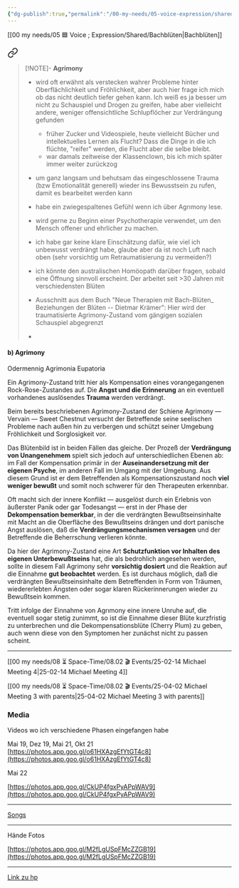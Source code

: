 ```yaml
---
{"dg-publish":true,"permalink":"/00-my-needs/05-voice-expression/shared/publish-home/","tags":["gardenEntry"]}
---
```




[[00 my needs/05 🟦 Voice ; Expression/Shared/Bachblüten\|Bachblüten]] 
	
<div class="transclusion internal-embed is-loaded"><a class="markdown-embed-link" href="/00-my-needs/05-voice-expression/shared/bachblueten/#754b1f" aria-label="Open link"><svg xmlns="http://www.w3.org/2000/svg" width="24" height="24" viewBox="0 0 24 24" fill="none" stroke="currentColor" stroke-width="2" stroke-linecap="round" stroke-linejoin="round" class="svg-icon lucide-link"><path d="M10 13a5 5 0 0 0 7.54.54l3-3a5 5 0 0 0-7.07-7.07l-1.72 1.71"></path><path d="M14 11a5 5 0 0 0-7.54-.54l-3 3a5 5 0 0 0 7.07 7.07l1.71-1.71"></path></svg></a><div class="markdown-embed">



> [!NOTE]- **Agrimony**
> - wird oft erwähnt als verstecken wahrer Probleme hinter Oberflächlichkeit und Fröhlichkeit, aber auch hier frage ich mich ob das nicht deutlich tiefer gehen kann. Ich weiß es ja besser um nicht zu Schauspiel und Drogen zu greifen, habe aber vielleicht andere, weniger offensichtliche Schlupflöcher zur Verdrängung gefunden
> 	- früher Zucker und Videospiele, heute vielleicht Bücher und intellektuelles Lernen als Flucht? Dass die Dinge in die ich flüchte, "reifer" werden, die Flucht aber die selbe bleibt.
> 	- war damals zeitweise der Klassenclown, bis ich mich später immer weiter zurückzog
> - um ganz langsam und behutsam das eingeschlossene Trauma (bzw Emotionalität generell) wieder ins Bewusstsein zu rufen, damit es bearbeitet werden kann
> - habe ein zwiegespaltenes Gefühl wenn ich über Agrımony lese. 
> - wird gerne zu Beginn einer Psychotherapie verwendet, um den Mensch offener und ehrlicher zu machen.
> - ich habe gar keine klare Einschätzung dafür, wie viel ich unbewusst verdrängt habe, glaube aber da ist noch Luft nach oben (sehr vorsichtig um Retraumatisierung zu vermeiden?)
> - ich könnte den australischen Homöopath darüber fragen, sobald eine Öffnung sinnvoll erscheint. Der arbeitet seit >30 Jahren mit verschiedensten Blüten
> 
> 
> - Ausschnitt aus dem Buch "Neue Therapien mit Bach-Blüten_ Beziehungen der Blüten -- Dietmar Krämer": Hier wird der traumatisierte Agrimony-Zustand vom gängigen sozialen Schauspiel abgegrenzt
> - 
<div class="transclusion internal-embed is-loaded"><div class="markdown-embed">



#### b) Agrimony 

Odermennig Agrimonia Eupatoria 

Ein Agrimony-Zustand tritt hier als Kompensation eines vorangegangenen Rock-Rose-Zustandes auf. 
Die **Angst und die Erinnerung** an ein eventuell vorhandenes auslösendes **Trauma** werden verdrängt. 

Beim bereits beschriebenen Agrimony-Zustand der Schiene Agrimony — Vervain — Sweet Chestnut versucht der Betreffende seine seelischen Probleme nach außen hin zu verbergen und schützt seiner Umgebung Fröhlichkeit und Sorglosigkeit vor. 

Das Blütenbild ist in beiden Fällen das gleiche. Der Prozeß der **Verdrängung von Unangenehmem** spielt sich jedoch auf unterschiedlichen Ebenen ab: im Fall der Kompensation primär in der **Auseinandersetzung mit der eigenen Psyche**, im anderen Fall im Umgang mit der Umgebung. Aus diesem Grund ist er dem Betreffenden als Kompensationszustand noch **viel weniger bewußt** und somit noch schwerer für den Therapeuten erkennbar. 

Oft macht sich der innere Konflikt — ausgelöst durch ein Erlebnis von äußerster Panik oder gar Todesangst — erst in der Phase der **Dekompensation bemerkbar**, in der die verdrängten Bewußtseinsinhalte mit Macht an die Oberfläche des Bewußtseins drängen und dort panische Angst auslösen, daß die **Verdrängungsmechanismen versagen** und der Betreffende die Beherrschung verlieren könnte. 

Da hier der Agrimony-Zustand eine Art **Schutzfunktion vor Inhalten des eigenen Unterbewußtseins** hat, die als bedrohlich angesehen werden, sollte in diesem Fall Agrimony sehr **vorsichtig dosiert** und die Reaktion auf die Einnahme **gut beobachtet** werden. Es ist durchaus möglich, daß die verdrängten Bewußtseinsinhalte dem Betreffenden in Form von Träumen, wiedererlebten Ängsten oder sogar klaren Rückerinnerungen wieder zu Bewußtsein kommen. 

Tritt infolge der Einnahme von Agrımony eine innere Unruhe auf, die eventuell sogar stetig zunimmt, so ist die Einnahme dieser Blüte kurzfristig zu unterbrechen und die Dekompensationsblüte (Cherry Plum) zu geben, auch wenn diese von den Symptomen her zunächst nicht zu passen scheint. 


</div></div>


</div></div>





---
[[00 my needs/08 ⏳ Space-Time/08.02 🎬 Events/25-02-14 Michael Meeting 4\|25-02-14 Michael Meeting 4]]

[[00 my needs/08 ⏳ Space-Time/08.02 🎬 Events/25-04-02 Michael Meeting 3 with parents\|25-04-02 Michael Meeting 3 with parents]]


### Media
Videos wo ich verschiedene Phasen eingefangen habe

  

Mai 19, Dez 19, Mai 21, Okt 21
[https://photos.app.goo.gl/o61HXAzgEfYtGT4c8](https://photos.app.goo.gl/o61HXAzgEfYtGT4c8)

  

Mai 22 

[https://photos.app.goo.gl/CkUP4fgxPyAPpWAV9](https://photos.app.goo.gl/CkUP4fgxPyAPpWAV9)

  

---  

  

[Songs](https://drive.google.com/drive/folders/1xcyiRX8PlqlOtOmMQHF6DnRIRHo9efft)

  

---

  

Hände Fotos 

[https://photos.app.goo.gl/M2fLgUSpFMcZZGB19](https://photos.app.goo.gl/M2fLgUSpFMcZZGB19)

  

---
[Link zu hp](https://1drv.ms/o/c/f0e2526dfed09ea8/Eqie0P5tUuIggPD1KQAAAAAB_RvMEqvcoqPgsoZ1ztTqxA?e=WI2N5P)

